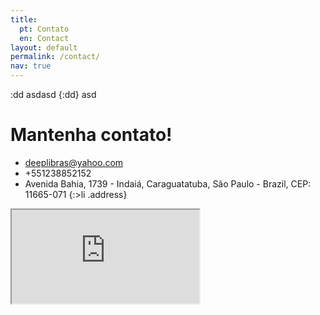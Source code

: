 ```yaml
---
title:
  pt: Contato
  en: Contact
layout: default
permalink: /contact/
nav: true
---
```

:dd asdasd
{:dd} asd
<div class="contact" markdown='1'>


# Mantenha contato!
  - deeplibras@yahoo.com
  - +551238852152
  - Avenida Bahia, 1739 - Indaiá, Caraguatatuba, São Paulo - Brazil, CEP: 11665-071
  {:>li .address}
<iframe class="map"
src="https://www.google.com/maps/embed?pb=!1m18!1m12!1m3!1d3655.0567392096136!2d-45.4292218499179!3d-23.638138984569462!2m3!1f0!2f0!3f0!3m2!1i1024!2i768!4f13.1!3m3!1m2!1s0x94cd6316b86bed3b%3A0x8227a43f39166de!2sAv.+Bahia%2C+1739+-+Indai%C3%A1%2C+Caraguatatuba+-+SP!5e0!3m2!1spt-BR!2sbr!4v1469968415105">
</iframe>
</div>
